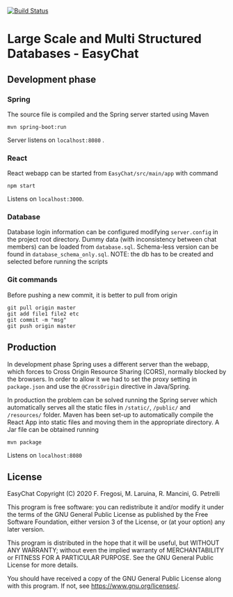 [![Build Status](https://travis-ci.org/mirko-laruina/lsmsdb-EasyChat.svg?branch=master)](https://travis-ci.org/mirko-laruina/lsmsdb-EasyChat)
# Large Scale and Multi Structured Databases - EasyChat
## Development phase
### Spring
The source file is compiled and the Spring server started using Maven

	mvn spring-boot:run
Server listens on `localhost:8080` .

### React
React webapp can be started from `EasyChat/src/main/app` with command

	npm start
Listens on `localhost:3000`.

### Database
Database login information can be configured modifying `server.config` in the project root directory.
Dummy data (with inconsistency between chat members) can be loaded from `database.sql`. Schema-less version can be found in `database_schema_only.sql`.
NOTE: the db has to be created and selected before running the scripts

### Git commands
Before pushing a new commit, it is better to pull from origin

	git pull origin master
	git add file1 file2 etc
	git commit -m "msg"
	git push origin master
## Production
In development phase Spring uses a different server than the webapp, which forces to Cross Origin Resource Sharing (CORS), normally blocked by the browsers.
In order to allow it we had to set the proxy setting in `package.json` and use the `@CrossOrigin` directive in Java/Spring.

In production the problem can be solved running the Spring server which automatically serves all the static files in `/static/`, `/public/` and `/resources/` folder.
Maven has been set-up to automatically compile the React App into static files and moving them in the appropriate directory.
A Jar file can be obtained running

	mvn package
Listens on `localhost:8080`

## License
EasyChat
Copyright (C) 2020  F. Fregosi, M. Laruina, R. Mancini, G. Petrelli

This program is free software: you can redistribute it and/or modify
it under the terms of the GNU General Public License as published by
the Free Software Foundation, either version 3 of the License, or
(at your option) any later version.

This program is distributed in the hope that it will be useful,
but WITHOUT ANY WARRANTY; without even the implied warranty of
MERCHANTABILITY or FITNESS FOR A PARTICULAR PURPOSE.  See the
GNU General Public License for more details.

You should have received a copy of the GNU General Public License
along with this program.  If not, see <https://www.gnu.org/licenses/>.

